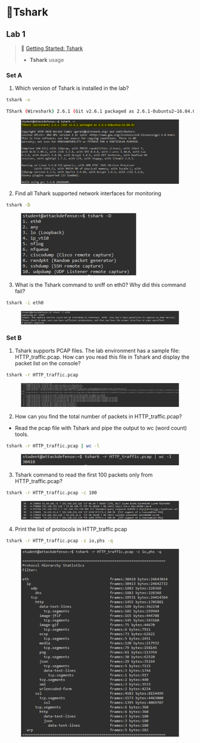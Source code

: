 # 🔬Tshark

## Lab 1 <a href="#lab-1" id="lab-1"></a>

> 🔬 [Getting Started: Tshark](https://attackdefense.com/challengedetails?cid=1)
>
> * **Tshark** usage

### Set A

1. Which version of Tshark is installed in the lab?

```bash
tshark -v
```

```bash
TShark (Wireshark) 2.6.1 (Git v2.6.1 packaged as 2.6.1-0ubuntu2~16.04.0)
```

<figure><img src="../../../../.gitbook/assets/image.png" alt=""><figcaption></figcaption></figure>

2. Find all Tshark supported network interfaces for monitoring

```bash
tshark -D
```

<figure><img src="../../../../.gitbook/assets/image (1).png" alt=""><figcaption></figcaption></figure>

3. What is the Tshark command to sniff on eth0? Why did this command fail?

```bash
tshark -i eth0
```

<figure><img src="../../../../.gitbook/assets/image (2).png" alt=""><figcaption></figcaption></figure>

### Set B

1. Tshark supports PCAP files. The lab environment has a sample file: HTTP\_traffic.pcap. How can you read this file in Tshark and display the packet list on the console?

```bash
tshark -r HTTP_traffic.pcap
```

<figure><img src="../../../../.gitbook/assets/image (3).png" alt=""><figcaption></figcaption></figure>

2. How can you find the total number of packets in HTTP\_traffic.pcap?

* Read the pcap file with Tshark and pipe the output to wc (word count) tools.

```bash
tshark -r HTTP_traffic.pcap | wc -l
```

<figure><img src="../../../../.gitbook/assets/image (4).png" alt=""><figcaption></figcaption></figure>

3. Tshark command to read the first 100 packets only from HTTP\_traffic.pcap?

```bash
tshark -r HTTP_traffic.pcap -c 100
```

<figure><img src="../../../../.gitbook/assets/image (5).png" alt=""><figcaption></figcaption></figure>

4. Print the list of protocols in HTTP\_traffic.pcap

```bash
tshark -r HTTP_traffic.pcap -z io,phs -q
```

<figure><img src="../../../../.gitbook/assets/image (6).png" alt=""><figcaption></figcaption></figure>



